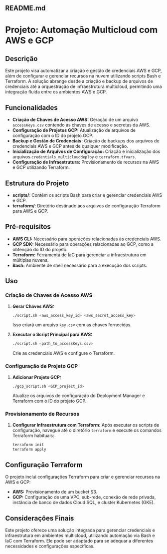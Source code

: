 ## README.md

# Projeto: Automação Multicloud com AWS e GCP

## Descrição

Este projeto visa automatizar a criação e gestão de credenciais AWS e GCP, além de configurar e gerenciar recursos na nuvem utilizando scripts Bash e Terraform. A solução abrange desde a criação e backup de arquivos de credenciais até a orquestração de infraestrutura multicloud, permitindo uma integração fluida entre os ambientes AWS e GCP.

## Funcionalidades

- **Criação de Chaves de Acesso AWS:** Geração de um arquivo `accessKeys.csv` contendo as chaves de acesso e secretas da AWS.
- **Configuração de Projetos GCP:** Atualização de arquivos de configuração com o ID do projeto GCP.
- **Backup e Gestão de Credenciais:** Criação de backups dos arquivos de credenciais AWS e GCP antes de qualquer modificação.
- **Inicialização de Arquivos de Configuração:** Criação e inicialização dos arquivos `credentials_multiclouddeploy` e `terraform.tfvars`.
- **Configuração de Infraestrutura:** Provisionamento de recursos na AWS e GCP utilizando Terraform.

## Estrutura do Projeto

- **scripts/**: Contém os scripts Bash para criar e gerenciar credenciais AWS e GCP.
- **terraform/**: Diretório destinado aos arquivos de configuração Terraform para AWS e GCP.

## Pré-requisitos

- **AWS CLI:** Necessário para operações relacionadas às credenciais AWS.
- **GCP SDK:** Necessário para operações relacionadas ao GCP, como a obtenção do ID do projeto.
- **Terraform:** Ferramenta de IaC para gerenciar a infraestrutura em múltiplas nuvens.
- **Bash:** Ambiente de shell necessário para a execução dos scripts.

## Uso

### Criação de Chaves de Acesso AWS

1. **Gerar Chaves AWS:**
   ```bash
   ./script.sh <aws_access_key_id> <aws_secret_access_key>
   ```
   Isso criará um arquivo `key.csv` com as chaves fornecidas.

2. **Executar o Script Principal para AWS:**
   ```bash
   ./script.sh <path_to_accessKeys.csv>
   ```
   Crie as credenciais AWS e configure o Terraform.

### Configuração de Projeto GCP

1. **Adicionar Projeto GCP:**
   ```bash
   ./gcp_script.sh <GCP_project_id>
   ```
   Atualize os arquivos de configuração do Deployment Manager e Terraform com o ID do projeto GCP.

### Provisionamento de Recursos

1. **Configurar Infraestrutura com Terraform:**
   Após executar os scripts de configuração, navegue até o diretório `terraform` e execute os comandos Terraform habituais:
   ```bash
   terraform init
   terraform apply
   ```

## Configuração Terraform

O projeto inclui configurações Terraform para criar e gerenciar recursos na AWS e GCP:

- **AWS:** Provisionamento de um bucket S3.
- **GCP:** Configuração de uma VPC, sub-rede, conexão de rede privada, instância de banco de dados Cloud SQL, e cluster Kubernetes (GKE).

## Considerações Finais

Este projeto oferece uma solução integrada para gerenciar credenciais e infraestrutura em ambientes multicloud, utilizando automação via Bash e IaC com Terraform. Ele pode ser adaptado para se adequar a diferentes necessidades e configurações específicas.